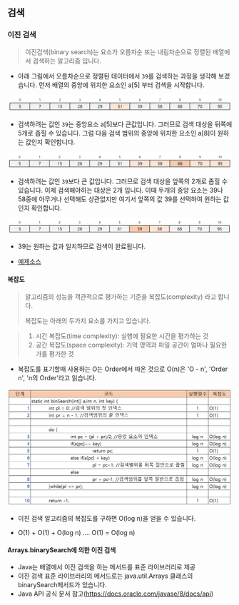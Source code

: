 ## 검색

### 이진 검색

>  이진검색(binary search)는 요소가 오름차순 또는 내림차순으로 정렬된 배열에서 검색하는 알고리즘 입니다.

- 아래 그림에서 오름차순으로 정렬된 데이터에서 `39`를 검색하는 과정을 생각해 보겠습니다. 먼저 배열의 중앙에 위치한 요소인 a[5] 부터 검색을 시작합니다.

![image-20191213133120283](md_img/image-20191213133120283.png)

- 검색하려는 값인 `39`는 중앙요소 a[5]보다 큰값입니다. 그러므로 검색 대상을 뒤쪽에 5개로 좁힐 수 있습니다. 그럼 다음 검색 범위의 중앙에 위치한 요소인 a[8]이 원하는 값인지 확인합니다.

![image-20191213133507343](md_img/image-20191213133507343.png)

- 검색하려는 값인 `39`보다 큰 값입니다. 그러므로 검색 대상을 앞쪽의 2개로 좁힐 수 있습니다. 이제 검색해야하는 대상은 2개 입니다. 이때 두개의 중앙 요소는 39나 58중에 아무거나 선택해도 상관없지만 여기서 앞쪽의 값 39를 선택하여 원하는 값인지 확인합니다.

![image-20191213135316740](md_img/image-20191213135316740.png)

- 39는 원하는 값과 일치하므로 검색이 완료됩니다.

- [예제소스](https://github.com/kyunghee2/TIL2/blob/master/Java/java_algorithm/src/chap03/BinSearch.java)



#### 복잡도

> 알고리즘의 성능을 객관적으로 평가하는 기준을 복잡도(complexity) 라고 합니다.
>
> 복잡도는 아래의 두가지 요소를 가지고 있습니다.

> 1. 시간 복잡도(time complexity): 실행에 필요한 시간을 평가하는 것
> 2. 공간 복잡도(space complexity): 기억 영역과 파일 공간이 얼마나 필요한가를 평가한 것

- 복잡도를 표기할때 사용하는 O는 Order에서 따온 것으로 O(n)은 'O - n', 'Order n', 'n의 Order'라고 읽습니다.

![image-20191213152336526](md_img/image-20191213152336526.png)

- 이진 검색 알고리즘의 복잡도를 구하면 O(log n)을 얻을 수 있습니다.

- O(1) + O(1) + O(log n) .... O(1) = O(log n)

#### Arrays.binarySearch에 의한 이진 검색

- Java는 배열에서 이진 검색을 하는 메서드를 표준 라이브러리로 제공
- 이진 검색 표준 라이브러리의 메서드로는 java.util.Arrays 클래스의 binarySearch메서드가 있습니다.
- Java API 공식 문서 참고(https://docs.oracle.com/javase/8/docs/api)



